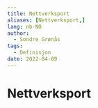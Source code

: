 ```yaml
---
title: Nettverksport
aliases: [Nettverksport,]
lang: nb-NO
author:
  - Sondre Grønås
tags:
  - Definisjon
date: 2022-04-09
---
```

# Nettverksport
